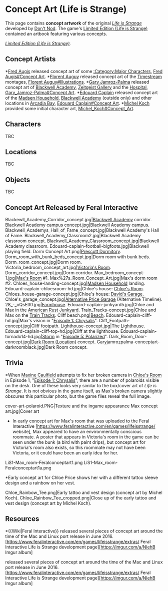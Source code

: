 #  Concept Art (Life is Strange) 

This page contains **concept artwork** of the original *[Life is Strange](life_is_strange.md)* developed by [Don't Nod](don_t_nod.md). The game's [Limited Edition (Life is Strange)](limited_edition__life_is_strange_.md) contained an artbook featuring various concepts.

*[Limited Edition (Life is Strange)](limited_edition_gallery.md).*

##  Concept Artists 
*[Fred Augis](fred_augis.md) released concept art of some [:Category:Major Characters](major_characters.md), [Fred Augis#Concept Art](_click_here_to_view_it_.md).
*[Florent Auguy](florent_auguy.md) released concept art of the [Timestream](timestream.md) montages, [Florent Auguy#Illustrations](_click_here_to_view_it_.md).
*[Gary Jamroz-Palma](gary_jamroz_palma.md) released concept art of [Blackwell Academy](blackwell_academy.md), [Zeitgeist Gallery](zeitgeist_gallery.md) and the [Hospital](hospital.md), [Gary_Jamroz-Palma#Concept Art](_click_here_to_view_it_.md).
*[Edouard Caplain](edouard_caplain.md) released concept art of the [Madsen Household](madsen_household.md), [Blackwell Academy](blackwell_academy.md) (outside only) and other locations in [Arcadia Bay](arcadia_bay.md), [Edouard Caplain#Concept Art](_click_here_to_view_it_.md).
*[Michel Koch](michel_koch.md) provided some initial character art, [Michel_Koch#Concept_Art](_click_here_to_view_it_.md).

##  Characters 
TBC

##  Locations 
TBC

##  Objects 
TBC

##  Concept Art Released by Feral Interactive 

Blackewll_Academy_Corridor_concept.jpg|[Blackwell Academy](blackwell_academy.md) corridor.
Blackwell Academy campus concept.jpg|Blackwell Academy campus.
Blackwell_Academys_Hall_of_Fame_concept.jpg|Blackwell Academy's Hall of Fame.
Blackwell_Academy_Classroom2.jpg|Blackwell Academy classroom concept.
Blackwell_Academy_Classroom_concept.jpg|Blackwell Academy classroom.
Edouard-caplain-football-bigfoots.jpg|Blackwell playing field.
Dorm Concept Art.png|[Prescott Dormitory](blackwell_dorm.md).
Dorm_room_with_bunk_beds_concept.jpg|Dorm room with bunk beds.
Dorm_room_concept.jpg|Dorm room.
Victoria_bedroom_concept_art.jpg|[Victoria's Room](victoria_s_dorm_room.md).
Dorm_corridor_concept.jpg|Dorm corridor.
Max_bedroom_concept-1.jpg|[Max's Room](max_s_dorm_room.md) #1.
Max%27s_Room_Concept_Art.jpg|Max's dorm room #2.
Chloes_house-landing-concept.jpg|[Madsen Household](chloe_s_house_.md) landing.
Edouard-caplain-chloesroom-hd.jpg|Chloe's house: [Chloe's Room](room.md).
Chloes_house-garage-concept.jpg|Chloe's house: [David's Garage](garage.md).
Chloe's_garage_concept.jpg|[Alternative Price Garage](chloe_s_garage_room.md) (Alternative Timeline).
28_-_oQsEtI0.jpg|[Farmhouse](farmhouse.md).
Edouard-caplain-junkyard5.jpg|Chloe and Max in the [American Rust Junkyard](junkyard.md).
Train_Tracks-concept.jpg|Chloe and Max on the [Train Tracks](train_tracks.md).
Cliff beach.png|[Beach](the_beach.md).
Edouard-caplain-cliff-hd.jpg|Max's vision in "[Episode 1: Chrysalis](chrysalis.md)".
Cliff_Footpath-concept.jpg|Cliff footpath.
Lighthouse-concept.jpg|The [Lighthouse](lighthouse.md).
Edouard-caplain-cliff-top-hd.jpg|Cliff at the lighthouse.
Edouard-caplain-tornado14-hd.jpg|[Storm](the_storm.md) in "[Episode 5: Polarized](polarized.md)".
Dark_Room_Door-concept.jpg|[Dark Room (Location)](dark_room.md) concept.
Garyjamrozpalma-conceptart-darkroomblack.jpg|Dark Room concept.

##  Trivia 
*When [Maxine Caulfield](max_caulfield.md) attempts to fix her broken camera in [Chloe's Room](chloe_s_room.md) in Episode 1, "[Episode 1: Chrysalis](chrysalis.md)", there are a number of polaroids visible on the desk. One of these looks very similar to the box/cover art of *Life is Strange*. It is not obvious in the game itself, as Max's broken camera slightly obscures this particular photo, but the game files reveal the full image.

cover-art-polaroid.PNG|Texture and the ingame appearance
Max concept art.jpg|Cover art

* In early concept art for Max's room that was uploaded to the Feral Interactive [https://www.feralinteractive.com/en/games/lifeisstrange/ website], Max appeared to have an environmentally conscious roommate. A poster that appears in Victoria's room in the game can be seen under the bunk (a bird with paint drips), but concept art for Victoria's room also exists, so this roommate may not have been Victoria, or it could have been an early idea for her.

LiS1-Max_room-Feralconceptart1.png
LiS1-Max_room-Feralconceptart1a.png

*Early concept art for Chloe Price shows her with a different tattoo sleeve design and a rainbow on her vest.

Chloe_Rainbow_Tee.png|Early tattoo and vest design (concept art by Michel Koch).
Chloe_Rainbow_Tee_cropped.png|Close up of the early tattoo and vest design (concept art by Michel Koch).

##  Resources 
*{{Wiki|Feral Interactive}} released several pieces of concept art around the time of the Mac and Linux port release in June 2016.[https://www.feralinteractive.com/en/games/lifeisstrange/extras/ Feral Interactive Life is Strange development page][https://imgur.com/a/NIehB Imgur album]

 released several pieces of concept art around the time of the Mac and Linux port release in June 2016.[https://www.feralinteractive.com/en/games/lifeisstrange/extras/ Feral Interactive Life is Strange development page][https://imgur.com/a/NIehB Imgur album]

